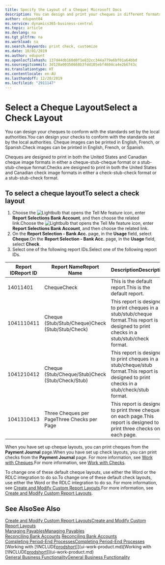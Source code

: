 ```yaml
---
title: Specify the Layout of a Cheque| Microsoft Docs
description: You can design and print your cheques in different formats to conform with standards.
author: edupont04
ms.service: dynamics365-business-central
ms.topic: article
ms.devlang: na
ms.tgt_pltfrm: na
ms.workload: na
ms.search.keywords: print check, customize
ms.date: 10/01/2019
ms.author: edupont
ms.openlocfilehash: 137d44db160d0f1e832cc344a779e6bf01a64bbd
ms.sourcegitcommit: 3d128a00358668b3fdd105ebf4604ca4e2b6743c
ms.translationtype: HT
ms.contentlocale: en-AU
ms.lasthandoff: 12/20/2019
ms.locfileid: "2911147"
---
```

# <a name="select-a-check-layout"></a><span data-ttu-id="e12e3-103">Select a Cheque Layout</span><span class="sxs-lookup"><span data-stu-id="e12e3-103">Select a Check Layout</span></span>
<span data-ttu-id="e12e3-104">You can design your cheques to conform with the standards set by the local authorities.</span><span class="sxs-lookup"><span data-stu-id="e12e3-104">You can design your checks to conform with the standards set by the local authorities.</span></span> <span data-ttu-id="e12e3-105">Cheque images can be printed in English, French, or Spanish.</span><span class="sxs-lookup"><span data-stu-id="e12e3-105">Check images can be printed in English, French, or Spanish.</span></span>

<span data-ttu-id="e12e3-106">Cheques are designed to print in both the United States and Canadian cheque image formats in either a cheque-stub-cheque format or a stub-stub-cheque format.</span><span class="sxs-lookup"><span data-stu-id="e12e3-106">Checks are designed to print in both the United States and Canadian check image formats in either a check-stub-check format or a stub-stub-check format.</span></span>

## <a name="to-select-a-check-layout"></a><span data-ttu-id="e12e3-107">To select a cheque layout</span><span class="sxs-lookup"><span data-stu-id="e12e3-107">To select a check layout</span></span>
1. <span data-ttu-id="e12e3-108">Choose the ![Lightbulb that opens the Tell Me feature](media/ui-search/search_small.png "Tell me what you want to do") icon, enter **Report Selections Bank Account**, and then choose the related link.</span><span class="sxs-lookup"><span data-stu-id="e12e3-108">Choose the ![Lightbulb that opens the Tell Me feature](media/ui-search/search_small.png "Tell me what you want to do") icon, enter **Report Selections Bank Account**, and then choose the related link.</span></span>
2. <span data-ttu-id="e12e3-109">On the **Report Selection - Bank Acc.** page, in the **Usage** field, select **Cheque**.</span><span class="sxs-lookup"><span data-stu-id="e12e3-109">On the **Report Selection - Bank Acc.** page, in the **Usage** field, select **Check**.</span></span>
3. <span data-ttu-id="e12e3-110">Select one of the following report IDs.</span><span class="sxs-lookup"><span data-stu-id="e12e3-110">Select one of the following report IDs.</span></span>

| <span data-ttu-id="e12e3-111">Report ID</span><span class="sxs-lookup"><span data-stu-id="e12e3-111">Report ID</span></span> | <span data-ttu-id="e12e3-112">Report Name</span><span class="sxs-lookup"><span data-stu-id="e12e3-112">Report Name</span></span> | <span data-ttu-id="e12e3-113">Description</span><span class="sxs-lookup"><span data-stu-id="e12e3-113">Description</span></span> |
| --- | --- | --- |
| <span data-ttu-id="e12e3-114">1401</span><span class="sxs-lookup"><span data-stu-id="e12e3-114">1401</span></span> |<span data-ttu-id="e12e3-115">Cheque</span><span class="sxs-lookup"><span data-stu-id="e12e3-115">Check</span></span> |<span data-ttu-id="e12e3-116">This is the default report.</span><span class="sxs-lookup"><span data-stu-id="e12e3-116">This is the default report.</span></span> |
| <span data-ttu-id="e12e3-117">10411</span><span class="sxs-lookup"><span data-stu-id="e12e3-117">10411</span></span> |<span data-ttu-id="e12e3-118">Cheque (Stub/Stub/Cheque)</span><span class="sxs-lookup"><span data-stu-id="e12e3-118">Check (Stub/Stub/Check)</span></span> |<span data-ttu-id="e12e3-119">This report is designed to print cheques in a stub/stub/cheque format.</span><span class="sxs-lookup"><span data-stu-id="e12e3-119">This report is designed to print checks in a stub/stub/check format.</span></span> |
| <span data-ttu-id="e12e3-120">10412</span><span class="sxs-lookup"><span data-stu-id="e12e3-120">10412</span></span> |<span data-ttu-id="e12e3-121">Cheque (Stub/Cheque/Stub)</span><span class="sxs-lookup"><span data-stu-id="e12e3-121">Check (Stub/Check/Stub)</span></span> |<span data-ttu-id="e12e3-122">This report is designed to print cheques in a stub/cheque/stub format.</span><span class="sxs-lookup"><span data-stu-id="e12e3-122">This report is designed to print checks in a stub/check/stub format.</span></span> |
| <span data-ttu-id="e12e3-123">10413</span><span class="sxs-lookup"><span data-stu-id="e12e3-123">10413</span></span> |<span data-ttu-id="e12e3-124">Three Cheques per Page</span><span class="sxs-lookup"><span data-stu-id="e12e3-124">Three Checks per Page</span></span> |<span data-ttu-id="e12e3-125">This report is designed to print three cheques on each page.</span><span class="sxs-lookup"><span data-stu-id="e12e3-125">This report is designed to print three checks on each page.</span></span> |

<span data-ttu-id="e12e3-126">When you have set up cheque layouts, you can print cheques from the **Payment Journal** page.</span><span class="sxs-lookup"><span data-stu-id="e12e3-126">When you have set up check layouts, you can print checks from the **Payment Journal** page.</span></span> <span data-ttu-id="e12e3-127">For more information, see [Work with Cheques](payables-how-work-checks.md).</span><span class="sxs-lookup"><span data-stu-id="e12e3-127">For more information, see [Work with Checks](payables-how-work-checks.md).</span></span>

<span data-ttu-id="e12e3-128">To change one of these default cheque layouts, use either the Word or the RDLC integration to do so.</span><span class="sxs-lookup"><span data-stu-id="e12e3-128">To change one of these default check layouts, use either the Word or the RDLC integration to do so.</span></span> <span data-ttu-id="e12e3-129">For more information, see [Create and Modify Custom Report Layouts](ui-how-create-custom-report-layout.md).</span><span class="sxs-lookup"><span data-stu-id="e12e3-129">For more information, see [Create and Modify Custom Report Layouts](ui-how-create-custom-report-layout.md).</span></span>

## <a name="see-also"></a><span data-ttu-id="e12e3-130">See Also</span><span class="sxs-lookup"><span data-stu-id="e12e3-130">See Also</span></span>
[<span data-ttu-id="e12e3-131">Create and Modify Custom Report Layouts</span><span class="sxs-lookup"><span data-stu-id="e12e3-131">Create and Modify Custom Report Layouts</span></span>](ui-how-create-custom-report-layout.md)  
[<span data-ttu-id="e12e3-132">Managing Payables</span><span class="sxs-lookup"><span data-stu-id="e12e3-132">Managing Payables</span></span>](payables-manage-payables.md)  
<span data-ttu-id="e12e3-133">[Reconciling Bank Accounts](bank-manage-bank-accounts.md) </span><span class="sxs-lookup"><span data-stu-id="e12e3-133">[Reconciling Bank Accounts](bank-manage-bank-accounts.md) </span></span>  
[<span data-ttu-id="e12e3-134">Completing Period-End Processes</span><span class="sxs-lookup"><span data-stu-id="e12e3-134">Completing Period-End Processes</span></span>](year-how-complete-period-end-processes.md)  
<span data-ttu-id="e12e3-135">[Working with [!INCLUDE[prodshort](includes/prodshort.md)]](ui-work-product.md)</span><span class="sxs-lookup"><span data-stu-id="e12e3-135">[Working with [!INCLUDE[prodshort](includes/prodshort.md)]](ui-work-product.md)</span></span>  
[<span data-ttu-id="e12e3-136">General Business Functionality</span><span class="sxs-lookup"><span data-stu-id="e12e3-136">General Business Functionality</span></span>](ui-across-business-areas.md)
